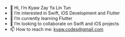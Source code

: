- 👋 Hi, I’m Kyaw Zay Ya Lin Tun
- 👀 I’m interested in Swift, iOS Development and Flutter
- 🌱 I’m currently learning Flutter
- 💞️ I’m looking to collaborate on Swift and iOS projects
- 📫 How to reach me: kyaw.codes@gmail.com

<!---
kyawzayyalintun-codigo/kyawzayyalintun-codigo is a ✨ special ✨ repository because its `README.md` (this file) appears on your GitHub profile.
You can click the Preview link to take a look at your changes.
--->
